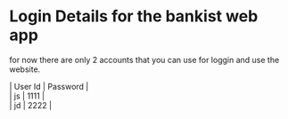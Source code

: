 
# Login Details for the bankist web app 


for now there are only 2 accounts that you can use for loggin and use the website.

| User Id | Password |<br>
|     js      |  1111        | 
<br>
|     jd      |  2222        | 
